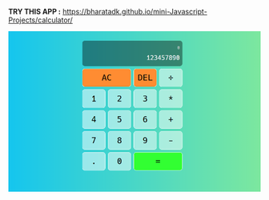 **TRY THIS APP :** https://bharatadk.github.io/mini-Javascript-Projects/calculator/

<img src="https://github.com/bharatadk/mini-Javascript-Projects/blob/main/calculator/screenshot.png">
